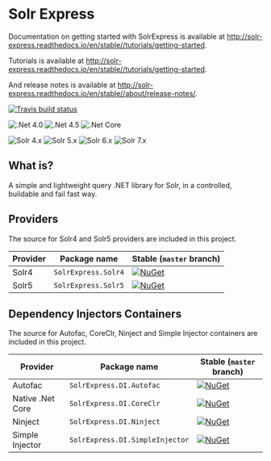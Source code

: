 # Solr Express

Documentation on getting started with SolrExpress is available at <http://solr-express.readthedocs.io/en/stable//tutorials/getting-started>.

Tutorials is available at <http://solr-express.readthedocs.io/en/stable//tutorials/getting-started>.

And release notes is available at <http://solr-express.readthedocs.io/en/stable//about/release-notes/>.

[![Travis build status](https://img.shields.io/travis/solr-express/solr-express.svg?label=travis-ci&branch=dev&style=flat-square)](https://travis-ci.org/solr-express/solr-express.svg/branches)

![.Net 4.0](https://img.shields.io/badge/.Net_4.0-Full_Compatibility-green.svg?style=flat-square)
![.Net 4.5](https://img.shields.io/badge/.Net_4.5-Full_Compatibility-green.svg?style=flat-square)
![.Net Core](https://img.shields.io/badge/.Net_Core-Full_Compatibility-green.svg?style=flat-square)

![Solr 4.x](https://img.shields.io/badge/Solr_4.x-Full_Compatibility-green.svg?style=flat-square)
![Solr 5.x](https://img.shields.io/badge/Solr_5.x-Full_Compatibility-green.svg?style=flat-square)
![Solr 6.x](https://img.shields.io/badge/Solr_6.x-Features_created_in_Solr_5.x_works_well-orange.svg?style=flat-square)
![Solr 7.x](https://img.shields.io/badge/Solr_7.x-Features_created_in_Solr_5.x_works_well-orange.svg?style=flat-square)

## What is?

A simple and lightweight query .NET library for Solr, in a controlled, buildable and fail fast way.

## Providers

The source for Solr4 and Solr5 providers are included in this project.

Provider  | Package name        | Stable (`master` branch)
----------|---------------------|-----------------------------
Solr4     | `SolrExpress.Solr4` | [![NuGet](https://img.shields.io/nuget/v/SolrExpress.Solr4.svg?style=flat-square&label=nuget)](https://www.nuget.org/packages/SolrExpress.Solr4/)
Solr5     | `SolrExpress.Solr5` | [![NuGet](https://img.shields.io/nuget/v/SolrExpress.Solr5.svg?style=flat-square&label=nuget)](https://www.nuget.org/packages/SolrExpress.Solr5/)

## Dependency Injectors Containers

The source for Autofac, CoreClr, Ninject and Simple Injector containers are included in this project.

Provider         | Package name                    | Stable (`master` branch)
-----------------|---------------------------------|-----------------------------
Autofac          | `SolrExpress.DI.Autofac`        | [![NuGet](https://img.shields.io/nuget/v/SolrExpress.DI.Autofac.svg?style=flat-square&label=nuget)](https://www.nuget.org/packages/SolrExpress.DI.Autofac/)
Native .Net Core | `SolrExpress.DI.CoreClr`        | [![NuGet](https://img.shields.io/nuget/v/SolrExpress.DI.CoreClr.svg?style=flat-square&label=nuget)](https://www.nuget.org/packages/SolrExpress.DI.CoreClr/)
Ninject          | `SolrExpress.DI.Ninject`        | [![NuGet](https://img.shields.io/nuget/v/SolrExpress.DI.Ninject.svg?style=flat-square&label=nuget)](https://www.nuget.org/packages/SolrExpress.DI.Ninject/)
Simple Injector  | `SolrExpress.DI.SimpleInjector` | [![NuGet](https://img.shields.io/nuget/v/SolrExpress.DI.SimpleInjector.svg?style=flat-square&label=nuget)](https://www.nuget.org/packages/SolrExpress.DI.SimpleInjector/)
